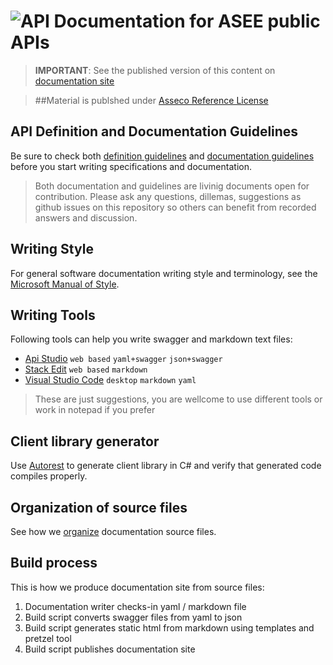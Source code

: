 ![API](http://www.onedesk.com/wordpress/wp-content/uploads/2012/10/API-128x128.png)
Documentation for ASEE public APIs
==================================
> **IMPORTANT**: See the published version of this content on [documentation site](http://dev.asseco-see.com/docs)

> ##Material is publshed under [Asseco Reference License](license.md)

API Definition and Documentation Guidelines
---------------------------------
Be sure to check both [definition guidelines](definition-guidelines.md) and [documentation guidelines](documentation-guidelines.md) before you start writing specifications and documentation.
> Both documentation and guidelines are livinig documents open for contribution. Please ask any questions, dillemas, suggestions as github issues on this repository so others can benefit from recorded answers and discussion.

Writing Style
-------------
For general software documentation writing style and terminology, see the [Microsoft Manual of Style](https://eucalyptus.atlassian.net/wiki/download/attachments/76611622/microsoft_manual_of_style_fourth_edition.pdf?version=2&modificationDate=1424379604164&api=v2).


Writing Tools
-------------
Following tools can help you write swagger and markdown text files:
- [Api Studio](http://playground.apistudio.io/) `web based` `yaml+swagger` `json+swagger`
- [Stack Edit](https://stackedit.io) `web based` `markdown`
- [Visual Studio Code](https://code.visualstudio.com) `desktop` `markdown` `yaml`

> These are just suggestions, you are wellcome to use different tools or work in notepad if you prefer

Client library generator
------------------------
Use [Autorest](https://www.nuget.org/packages/autorest/) to generate client library in C# and verify that generated code compiles properly.

Organization of source files 
----------------------------
See how we [organize](organization.md) documentation source files.

Build process
-------------
This is how we produce documentation site from source files:

1. Documentation writer checks-in yaml / markdown file
2. Build script converts swagger files from yaml to json
3. Build script generates static html from markdown using templates and pretzel tool
4. Build script publishes documentation site
